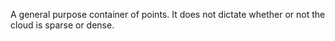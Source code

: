A general purpose container of points. It does not dictate whether or not the cloud is sparse or dense.
